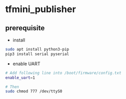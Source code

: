 # tfmini_publisher

## prerequisite

- install
```bash
sudo apt install python3-pip
pip3 install serial pyserial
```

- enable UART

```bash
# Add following line into /boot/firmware/config.txt
enable_uart=1

# Then
sudo chmod 777 /dev/ttyS0
```
